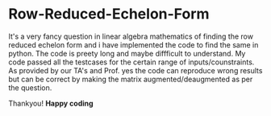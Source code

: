 # Row-Reduced-Echelon-Form

It's a very fancy question in linear algebra mathematics of finding the row reduced echelon form and i have implemented the code to find the same
in python. The code is preety long and maybe diffficult to understand. My code passed all the testcases for the certain range of inputs/counstraints.
As provided by our TA's and Prof.  yes the code can reproduce wrong results but can be correct by making the matrix augmented/deaugmented as per 
the question.

Thankyou!
**Happy coding**
